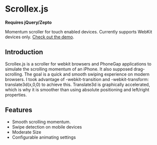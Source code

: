 # Scrollex.js

**Requires jQuery/Zepto**

Momentum scroller for touch enabled devices.  Currently supports WebKit devices only.  [Check out the demo](http://dezignhero.github.io/scrollex.js/).

## Introduction

Scrollex.js is a scroller for webkit browsers and PhoneGap applications to simulate the scrolling momentum of an iPhone.  It also supposed drag-scrolling.  The goal is a quick and smooth swiping experience on modern browsers.  I took advantage of -webkit-transition and -webkit-transform: translate3d(x,0,0) to achieve this.  Translate3d is graphically accelerated, which is why it is smoother than using absolute positioning and left/right properties.

## Features

* Smooth scrolling momentum.
* Swipe detection on mobile devices
* Moderate Size
* Configurable animating settings